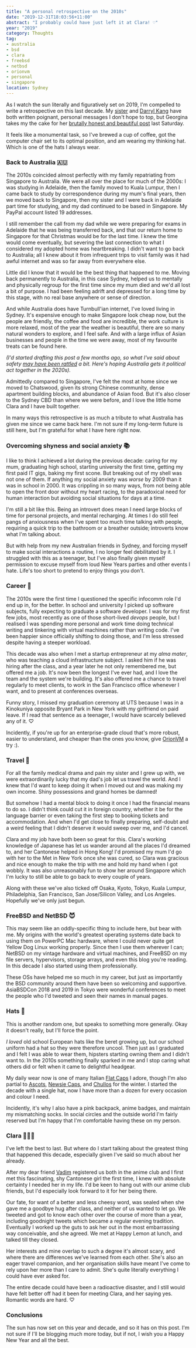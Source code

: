 ```yaml
---
title: "A personal retrospective on the 2010s"
date: "2019-12-31T18:03:56+11:00"
abstract: "I probably could have just left it at Clara! ♡"
year: "2019"
category: Thoughts
tag:
- australia
- bsd
- clara
- freebsd
- netbsd
- orionvm
- personal
- singapore
location: Sydney
---
```

As I watch the sun literally and figuratively set on 2019, I'm compelled to write a retrospective on this last decade. My [sister](https://twitter.com/elkeee/status/1211686052844339201) and [Darryl Kang](https://blog.dk.sg/2019/12/31/auld-lang-syne-15/) have both written poignant, personal messages I don't hope to top, but Georgina takes my the cake for her [brutally honest and beautiful post](https://hey.georgie.nu/decade2019/) last Saturday.
 
It feels like a monumental task, so I've brewed a cup of coffee, got the computer chair set to its optimal position, and am wearing my thinking hat. Which is one of the hats I always wear.


### Back to Australia 🇦🇺

The 2010s coincided almost perfectly with my family repatriating from Singapore to Australia. We were all over the place for much of the 2000s: I was studying in Adelaide, then the family moved to Kuala Lumpur, then I came back to study by correspondence during my mum's final years, then we moved back to Singapore, then my sister and I were back in Adelaide part time for studying, and my dad continued to be based in Singapore. My PayPal account listed 19 addresses.

I still remember the call from my dad while we were preparing for exams in Adelaide that he was being transferred back, and that our return home to Singapore for that Christmas would be for the last time. I knew the time would come eventually, but severing the last connection to what I considered my adopted home was heartbreaking. I didn't want to go back to Australia; all I knew about it from infrequent trips to visit family was it had awful internet and was so far away from everywhere else.

Little did I know that it would be the best thing that happened to me. Moving back permanently to Australia, in this case Sydney, helped us to mentally and physically regroup for the first time since my mum died and we'd all lost a bit of purpose. I had been feeling adrift and depressed for a long time by this stage, with no real base anywhere or sense of direction.

And while Australia does have Turnbull'ian internet, I've loved living in Sydney. It's expensive enough to make Singapore look cheap now, but the people are friendly, the coffee and food are incredible, the work culture is more relaxed, most of the year the weather is beautiful, there are so many natural wonders to explore, and I feel safe. And with a large influx of Asian businesses and people in the time we were away, most of my favourite treats can be found here.

*(I'd started drafting this post a few months ago, so what I've said about safety [may have been rattled](https://rubenerd.com/tag/bushfires/) a bit. Here's hoping Australia gets it political act together in the 2020s).*

Admittedly compared to Singapore, I've felt the most at home since we moved to Chatswood, given its strong Chinese community, dense apartment building blocks, and abundance of Asian food. But it's also closer to the Sydney CBD than where we were before, and I love the little home Clara and I have built together.

In many ways this retrospective is as much a tribute to what Australia has given me since we came back here. I'm not sure if my long-term future is still here, but I'm grateful for what I have here right now.


### Overcoming shyness and social anxiety 📚

I like to think I achieved a lot during the previous decade: caring for my mum, graduating high school, starting university the first time, getting my first paid IT gigs, baking my first scone. But breaking out of my shell was not one of them. If anything my social anxiety was *worse* by 2009 than it was in school in 2000. It was crippling in so many ways, from not being able to open the front door without my heart racing, to the paradoxical need for human interaction but avoiding social situations for days at a time.

I'm still a bit like this. Being an introvert does mean I need large blocks of time for personal projects, and mental recharging. At times I do still feel pangs of anxiousness when I've spent too much time talking with people, requiring a quick trip to the bathroom or a breather outside; introverts know what I'm talking about.

But with help from my new Australian friends in Sydney, and forcing myself to make social interactions a routine, I no longer feel debilitated by it. I struggled with this as a teenager, but I've also finally given myself permission to excuse myself from loud New Years parties and other events I hate. Life's too short to pretend to enjoy things you don't.


### Career 🔰

The 2010s were the first time I questioned the specific infocomm role I'd end up in, for the better. In school and university I picked up software subjects, fully expecting to graduate a software developer. I was for my first few jobs, most recently as one of those short-lived *devops* people, but I realised I was spending more personal and work time doing technical writing and tinkering with virtual machines rather than writing code. I've been happier since officially shifting to doing those, and I'm less stressed despite having a steeper workload.

This decade was also when I met a startup entrepreneur at my *alma mater*, who was teaching a cloud infrastructure subject. I asked him if he was hiring after the class, and a year later he not only remembered me, but offered me a job. It's now been the longest I've ever had, and I love the team and the system we're building. It's also offered me a chance to travel regularly to meet clients, to work in the San Francisco office whenever I want, and to present at conferences overseas. 

Funny story, I missed my graduation ceremony at UTS because I was in a Kinokuniya opposite Bryant Park in New York with my girlfriend on paid leave. If I read that sentence as a teenager, I would have scarcely believed any of it. ♡

Incidently, if you're up for an enterprise-grade cloud that's more robust, easier to understand, and cheaper than the ones you know, give [OrionVM](http://www.orionvm.com/) a try :).


### Travel 🏯

For all the family medical drama and pain my sister and I grew up with, we were extraordinarily lucky that my dad's job let us travel the world. And I knew that I'd want to keep doing it when I moved out and was making my own income. Shiny possessions and grand homes be damned!

But somehow I had a mental block to doing it once I had the financial means to do so. I didn't think could cut it in foreign country, whether it be for the language barrier or even taking the first step to booking tickets and accommodation. And when I'd get close to finally preparing, self-doubt and a weird feeling that I didn't deserve it would sweep over me, and I'd cancel.

Clara and my job have both been so great for this. Clara's working knowledge of Japanese has let us wander around all the places I'd dreamed to, and her Cantonese helped in Hong Kong! I'd promised my mum I'd go with her to the Met in New York once she was cured, so Clara was gracious and nice enough to make the trip with me and hold my hand when I got wobbly. It was also unreasonably fun to show her around Singapore which I'm lucky to still be able to go back to every couple of years.

Along with these we've also ticked off Osaka, Kyoto, Tokyo, Kuala Lumpur, Philadelphia, San Francisco, San Jose/Silicon Valley, and Los Angeles. Hopefully we've only just begun.


### FreeBSD and NetBSD 😈

This may seem like an oddly-specific thing to include here, but bear with me. My origins with the world's greatest operating systems date back to using them on PowerPC Mac hardware, where I could never quite get Yellow Dog Linux working properly. Since then I use them wherever I can; NetBSD on my vintage hardware and virtual machines, and FreeBSD on my file servers, hypervisors, storage arrays, and even this blog you're reading. In this decade I also started using them professionally.

These OSs have helped me so much in my career, but just as importantly the BSD community around them have been so welcoming and supportive. AsiaBSDCon 2018 and 2019 in Tokyo were wonderful conferences to meet the people who I'd tweeted and seen their names in manual pages.


### Hats 🎩

This is another random one, but speaks to something more generally. Okay it doesn't really, but I'll force the point.

*I loved* old school European hats like the beret growing up, but our school uniform had a hat so they were therefore uncool. Then just as I graduated and I felt I was able to wear them, hipsters starting owning them and I didn't want to. In the 2010s something finally sparked in me and I stop caring what others did or felt when it came to delightful headgear.

My daily wear now is one of many Italian [Flat Caps](https://en.wikipedia.org/wiki/Flat_cap) I adore, though I'm also partial to [Ascots](https://en.wikipedia.org/wiki/List_of_hat_styles), [Newsie Caps](https://en.wikipedia.org/wiki/Newsboy_cap), and [Chullos](https://en.wikipedia.org/wiki/Chullo) for the winter. I started the decade with a single hat, now I have more than a dozen for every occasion and colour I need.

Incidently, it's why I also have a pink backpack, anime badges, and maintain my mismatching socks. In social circles and the outside world I'm fairly reserved but I'm happy that I'm comfortable having these on my person.



### Clara 👩🏻‍🎨

I've left the best to last. But where do I start talking about the greatest thing that happened this decade, especially given I've said so much about her already.

After my dear friend [Vadim](https://jamiejakov.me/) registered us both in the anime club and I first met this fascinating, shy Cantonese girl the first time, I knew with absolute certainty I needed her in my life. I'd be keen to hang out with our anime club friends, but I'd especially look forward to it for her being there.

Our fate, for want of a better and less cheesy word, was sealed when she gave me a goodbye hug after class, and neither of us wanted to let go. We tweeted and got to know each other over the course of more than a year, including goodnight tweets which became a regular evening tradition. Eventually I worked up the guts to ask her out in the most embarrassing way conceivable, and she agreed. We met at Happy Lemon at lunch, and talked till they closed.

Her interests and mine overlap to such a degree it's almost scary, and where there are differences we've learned from each other. She's also an eager travel companion, and her organisation skills have meant I've come to rely upon her more than I care to admit. She's quite literally everything I could have ever asked for.

The entire decade could have been a radioactive disaster, and I still would have felt better off had it been for meeting Clara, and her saying yes. Romantic words are hard. ♡


### Conclusions

The sun has now set on this year and decade, and so it has on this post. I'm not sure if I'll be blogging much more today, but if not, I wish you a Happy New Year and all the best.

